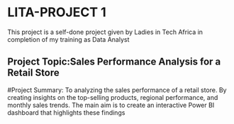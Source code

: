 # LITA-PROJECT 1
This project is a self-done project given by Ladies in Tech Africa in completion of my training as Data Analyst 

## Project Topic:Sales Performance Analysis for a Retail Store

#Project Summary:
To analyzing the sales performance of a retail store. By creating insights on the top-selling products, regional 
performance, and monthly sales trends. The main aim is to create an interactive Power BI 
dashboard that highlights these findings

